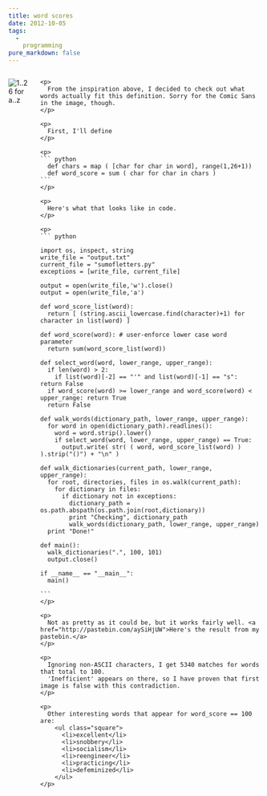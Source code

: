 ```yaml
---
title: word scores
date: 2012-10-05
tags:
  -
    programming
pure_markdown: false
---
```


<div class="container">
  <div class="sixteen columns">
    <p>
     <img src="http://i.imgur.com/OBg92.jpg" alt="1..26 for a..z" class="scale-with-grid" />
    </p>

    <p>
      From the inspiration above, I decided to check out what words actually fit this definition. Sorry for the Comic Sans in the image, though.
    </p>

    <p>
      First, I'll define
    </p>

    <p>
    ``` python
      def chars = map ( [char for char in word], range(1,26+1))
      def word_score = sum ( char for char in chars )
    ```
    </p>

    <p>
      Here's what that looks like in code.
    </p>

    <p>
    ``` python

    import os, inspect, string
    write_file = "output.txt"
    current_file = "sumofletters.py"
    exceptions = [write_file, current_file]

    output = open(write_file,'w').close()
    output = open(write_file,'a')

    def word_score_list(word):
      return [ (string.ascii_lowercase.find(character)+1) for character in list(word) ]

    def word_score(word): # user-enforce lower case word parameter
      return sum(word_score_list(word))

    def select_word(word, lower_range, upper_range):
      if len(word) > 2:
        if list(word)[-2] == "'" and list(word)[-1] == "s": return False
      if word_score(word) >= lower_range and word_score(word) < upper_range: return True
      return False

    def walk_words(dictionary_path, lower_range, upper_range):
      for word in open(dictionary_path).readlines():
        word = word.strip().lower()
        if select_word(word, lower_range, upper_range) == True:
          output.write( str( ( word, word_score_list(word) ) ).strip("()") + "\n" )

    def walk_dictionaries(current_path, lower_range, upper_range):
      for root, directories, files in os.walk(current_path):
        for dictionary in files:
          if dictionary not in exceptions:
            dictionary_path = os.path.abspath(os.path.join(root,dictionary))
            print "Checking", dictionary_path
            walk_words(dictionary_path, lower_range, upper_range)
      print "Done!"

    def main():
      walk_dictionaries(".", 100, 101)
      output.close()

    if __name__ == "__main__":
      main()

    ```
    </p>

    <p>
      Not as pretty as it could be, but it works fairly well. <a href="http://pastebin.com/aySiHjUW">Here's the result from my pastebin.</a>
    </p>

    <p>
      Ignoring non-ASCII characters, I get 5340 matches for words that total to 100.
      'Inefficient' appears on there, so I have proven that first image is false with this contradiction.
    </p>

    <p>
      Other interesting words that appear for word_score == 100 are:
        <ul class="square">
          <li>excellent</li>
          <li>snobbery</li>
          <li>socialism</li>
          <li>reengineer</li>
          <li>practicing</li>
          <li>defeminized</li>
        </ul>
    </p>
  </div>
</div>
